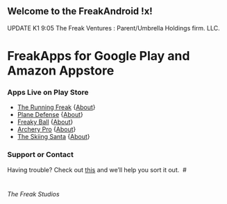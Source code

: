 ## Welcome to the FreakAndroid !x!
UPDATE K1 9:05
The Freak Ventures : Parent/Umbrella Holdings firm. LLC.

# FreakApps for Google Play and Amazon Appstore

### Apps Live on Play Store
- [The Running Freak](https://play.google.com/store/apps/details?id=com.thefreakapps.therunningfreak) {[About](https://freakappsandroid.github.io/RunningFreak/)} 
- [Plane Defense](https://play.google.com/store/apps/details?id=com.thefreakapps.planedefence)  {[About](https://freakappsandroid.github.io/PlaneDefense/)} 
- [Freaky Ball](https://play.google.com/store/apps/details?id=com.thefreakapps.freakyball)  {[About](https://freakappsandroid.github.io/FreakyBall/)}
- [Archery Pro](https://play.google.com/store/apps/details?id=com.thefreakapps.Archery)  {[About](https://freakappsandroid.github.io/Archery/)} 
- [The Skiing Santa](https://play.google.com/store/apps/details?id=com.thefreakapps.TheSkiingSantafreakyball)  {[About](https://freakappsandroid.github.io/TheSkiingSantaFreakyBall/)} 

### Support or Contact

Having trouble? Check out [this](http://github.com/FreakApps) and we’ll help you sort it out.
 # 
 #
 ###### The Freak Studios
